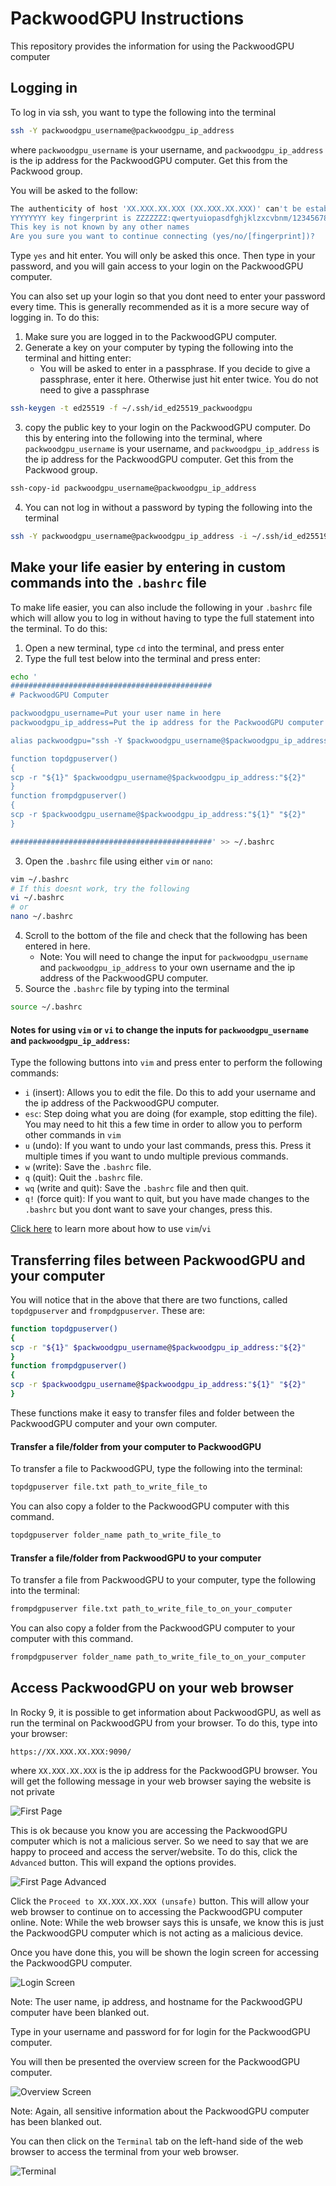 # PackwoodGPU Instructions

This repository provides the information for using the PackwoodGPU computer

## Logging in

To log in via ssh, you want to type the following into the terminal

```bash
ssh -Y packwoodgpu_username@packwoodgpu_ip_address
```

where ``packwoodgpu_username`` is your username, and ``packwoodgpu_ip_address`` is the ip address for the PackwoodGPU computer. Get this from the Packwood group. 

You will be asked to the follow: 
```bash
The authenticity of host 'XX.XXX.XX.XXX (XX.XXX.XX.XXX)' can't be established.
YYYYYYYY key fingerprint is ZZZZZZZ:qwertyuiopasdfghjklzxcvbnm/1234567890
This key is not known by any other names
Are you sure you want to continue connecting (yes/no/[fingerprint])? 
```

Type ``yes`` and hit enter. You will only be asked this once. Then type in your password, and you will gain access to your login on the PackwoodGPU computer. 

You can also set up your login so that you dont need to enter your password every time. This is generally recommended as it is a more secure way of logging in. To do this:

1. Make sure you are logged in to the PackwoodGPU computer. 
2. Generate a key on your computer by typing the following into the terminal and hitting enter:
    * You will be asked to enter in a passphrase. If you decide to give a passphrase, enter it here. Otherwise just hit enter twice. You do not need to give a passphrase
```bash
ssh-keygen -t ed25519 -f ~/.ssh/id_ed25519_packwoodgpu
```
3. copy the public key to your login on the PackwoodGPU computer. Do this by entering into the following into the terminal, where ``packwoodgpu_username`` is your username, and ``packwoodgpu_ip_address`` is the ip address for the PackwoodGPU computer. Get this from the Packwood group. 
```bash
ssh-copy-id packwoodgpu_username@packwoodgpu_ip_address
```
4. You can not log in without a password by typing the following into the terminal
```bash
ssh -Y packwoodgpu_username@packwoodgpu_ip_address -i ~/.ssh/id_ed25519_packwoodgpu
```

## Make your life easier by entering in custom commands into the ``.bashrc`` file

To make life easier, you can also include the following in your ``.bashrc`` file which will allow you to log in without having to type the full statement into the terminal. To do this:

1. Open a new terminal, type ``cd`` into the terminal, and press enter
2. Type the full test below into the terminal and press enter:
```bash
echo '
#############################################
# PackwoodGPU Computer

packwoodgpu_username=Put your user name in here
packwoodgpu_ip_address=Put the ip address for the PackwoodGPU computer here

alias packwoodgpu="ssh -Y $packwoodgpu_username@$packwoodgpu_ip_address -i ~/.ssh/id_ed25519_packwoodgpu"

function topdgpuserver()
{
scp -r "${1}" $packwoodgpu_username@$packwoodgpu_ip_address:"${2}"
}
function frompdgpuserver()
{
scp -r $packwoodgpu_username@$packwoodgpu_ip_address:"${1}" "${2}"
}

#############################################' >> ~/.bashrc
```
3. Open the ``.bashrc`` file using either ``vim`` or ``nano``:
```bash
vim ~/.bashrc
# If this doesnt work, try the following
vi ~/.bashrc
# or
nano ~/.bashrc
```

4. Scroll to the bottom of the file and check that the following has been entered in here.
    * Note: You will need to change the input for ``packwoodgpu_username`` and ``packwoodgpu_ip_address`` to your own username and the ip address of the PackwoodGPU computer.
5. Source the ``.bashrc`` file by typing into the terminal
```bash
source ~/.bashrc
```

#### Notes for using ``vim`` or ``vi`` to change the inputs for ``packwoodgpu_username`` and ``packwoodgpu_ip_address``:

Type the following buttons into ``vim`` and press enter to perform the following commands:

* `i` (insert): Allows you to edit the file. Do this to add your username and the ip address of the PackwoodGPU computer.
* `esc`: Step doing what you are doing (for example, stop editting the file). You may need to hit this a few time in order to allow you to perform other commands in ``vim``
* `u` (undo): If you want to undo your last commands, press this. Press it multiple times if you want to undo multiple previous commands. 
* `w` (write): Save the ``.bashrc`` file.
* `q` (quit): Quit the ``.bashrc`` file.
* `wq` (write and quit): Save the ``.bashrc`` file and then quit.
* `q!` (force quit): If you want to quit, but you have made changes to the ``.bashrc`` but you dont want to save your changes, press this. 

[Click here](https://opensource.com/article/19/3/getting-started-vim) to learn more about how to use ``vim``/``vi``

## Transferring files between PackwoodGPU and your computer

You will notice that in the above that there are two functions, called ``topdgpuserver`` and ``frompdgpuserver``. These are:

```bash
function topdgpuserver()
{
scp -r "${1}" $packwoodgpu_username@$packwoodgpu_ip_address:"${2}"
}
function frompdgpuserver()
{
scp -r $packwoodgpu_username@$packwoodgpu_ip_address:"${1}" "${2}"
}
```

These functions make it easy to transfer files and folder between the PackwoodGPU computer and your own computer. 

#### Transfer a file/folder from your computer to PackwoodGPU

To transfer a file to PackwoodGPU, type the following into the terminal:

```bash
topdgpuserver file.txt path_to_write_file_to
```

You can also copy a folder to the PackwoodGPU computer with this command.

```bash
topdgpuserver folder_name path_to_write_file_to
```

#### Transfer a file/folder from PackwoodGPU to your computer

To transfer a file from PackwoodGPU to your computer, type the following into the terminal:

```bash
frompdgpuserver file.txt path_to_write_file_to_on_your_computer
```

You can also copy a folder from the PackwoodGPU computer to your computer with this command.

```bash
frompdgpuserver folder_name path_to_write_file_to_on_your_computer
```

## Access PackwoodGPU on your web browser

In Rocky 9, it is possible to get information about PackwoodGPU, as well as run the terminal on PackwoodGPU from your browser. To do this, type into your browser:

```
https://XX.XXX.XX.XXX:9090/
```

where ``XX.XXX.XX.XXX`` is the ip address for the PackwoodGPU browser. You will get the following message in your web browser saying the website is not private

![First Page](https://github.com/geoffreyweal/PackwoodGPU-Instructions/blob/main/Figures/Web_Browser/First_Page.png?raw=true)

This is ok because you know you are accessing the PackwoodGPU computer which is not a malicious server. So we need to say that we are happy to proceed and access the server/website. To do this, click the ``Advanced`` button. This will expand the options provides. 

![First Page Advanced](https://github.com/geoffreyweal/PackwoodGPU-Instructions/blob/main/Figures/Web_Browser/First_Page_Advanced.png?raw=true)

Click the ``Proceed to XX.XXX.XX.XXX (unsafe)`` button. This will allow your web browser to continue on to accessing the PackwoodGPU computer online. Note: While the web browser says this is unsafe, we know this is just the PackwoodGPU computer which is not acting as a malicious device. 

Once you have done this, you will be shown the login screen for accessing the PackwoodGPU computer.

![Login Screen](https://github.com/geoffreyweal/PackwoodGPU-Instructions/blob/main/Figures/Web_Browser/Login_Screen.png?raw=true)

Note: The user name, ip address, and hostname for the PackwoodGPU computer have been blanked out. 

Type in your username and password for for login for the PackwoodGPU computer. 

You will then be presented the overview screen for the PackwoodGPU computer.

![Overview Screen](https://github.com/geoffreyweal/PackwoodGPU-Instructions/blob/main/Figures/Web_Browser/Overview_Screen.png?raw=true)

Note: Again, all sensitive information about the PackwoodGPU computer has been blanked out. 

You can then click on the ``Terminal`` tab on the left-hand side of the web browser to access the terminal from your web browser.

![Terminal](https://github.com/geoffreyweal/PackwoodGPU-Instructions/blob/main/Figures/Web_Browser/Terminal.png?raw=true)






